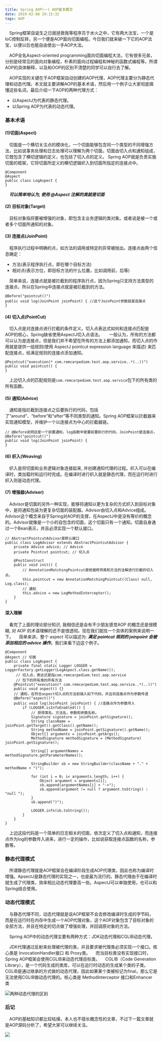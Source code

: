 ```yaml
---
title: Spring AOP(一) AOP基本概念
date: 2019-02-08 19:15:32
tags: AOP
---
```

&emsp;Spring框架自诞生之日就拯救我等程序员于水火之中，它有两大法宝，一个是IoC控制反转，另一个便是AOP面向切面编程。今日我们就来破一下它的AOP法宝，以便以后也能自由使出一手AOP大法。

&emsp;AOP全名Aspect-oriented programming面向切面编程大法，它有很多兄弟，分别是经常见的面向对象编程，朴素的面向过程编程和神秘的函数式编程等。所谓AOP的具体解释，以及和OOP的区别不清楚的同学可以自行去了解。

&emsp;AOP实现的关键在于AOP框架自动创建的AOP代理，AOP代理主要分为静态代理和动态代理。本文就主要讲解AOP的基本术语，然后用一个例子让大家彻底搞懂这些名词，最后介绍一下AOP的两种代理方式：
- 以AspectJ为代表的静态代理。
- 以Spring AOP为代表的动态代理。


### 基本术语
#### (1)切面(Aspect)
&emsp;切面是一个横切关注点的模块化，一个切面能够包含同一个类型的不同增强方法，比如说事务处理和日志处理可以理解为两个切面。切面由切入点和通知组成，它既包含了横切逻辑的定义，也包括了切入点的定义。 Spring AOP就是负责实施切面的框架，它将切面所定义的横切逻辑织入到切面所指定的连接点中。

```
@Component
@Aspect
public class LogAspect {
}
```
&emsp;***可以简单地认为, 使用 @Aspect 注解的类就是切面***

#### (2) 目标对象(Target)
&emsp;目标对象指将要被增强的对象，即包含主业务逻辑的类对象。或者说是被一个或者多个切面所通知的对象。


#### (3) 连接点(JoinPoint)
&emsp;程序执行过程中明确的点，如方法的调用或特定的异常被抛出。连接点由两个信息确定：

- 方法(表示程序执行点，即在哪个目标方法)
- 相对点(表示方位，即目标方法的什么位置，比如调用前，后等)

&emsp;简单来说，连接点就是被拦截到的程序执行点，因为Spring只支持方法类型的连接点，所以在Spring中连接点就是被拦截到的方法。
```
@Before("pointcut()")
public void log(JoinPoint joinPoint) { //这个JoinPoint参数就是连接点
}
```
#### (4) 切入点(PointCut)

&emsp;切入点是对连接点进行拦截的条件定义。切入点表达式如何和连接点匹配是AOP的核心，Spring缺省使用AspectJ切入点语法。 
&emsp;一般认为，所有的方法都可以认为是连接点，但是我们并不希望在所有的方法上都添加通知，而切入点的作用就是提供一组规则(使用 AspectJ pointcut expression language 来描述) 来匹配连接点，给满足规则的连接点添加通知。

```
@Pointcut("execution(* com.remcarpediem.test.aop.service..*(..))")
public void pointcut() {
}
```
&emsp;上边切入点的匹配规则是`com.remcarpediem.test.aop.service`包下的所有类的所有函数。
#### (5) 通知(Advice)
&emsp;通知是指拦截到连接点之后要执行的代码，包括了“around”、“before”和“after”等不同类型的通知。Spring AOP框架以拦截器来实现通知模型，并维护一个以连接点为中心的拦截器链。 

```
// @Before说明这是一个前置通知，log函数中是要前置执行的代码，JoinPoint是连接点，
@Before("pointcut()")
public void log(JoinPoint joinPoint) { 
}
```

#### (6) 织入(Weaving)
&emsp;织入是将切面和业务逻辑对象连接起来, 并创建通知代理的过程。织入可以在编译时，类加载时和运行时完成。在编译时进行织入就是静态代理，而在运行时进行织入则是动态代理。


#### (7) 增强器(Adviser)
&emsp;Advisor是切面的另外一种实现，能够将通知以更为复杂的方式织入到目标对象中，是将通知包装为更复杂切面的装配器。Advisor由切入点和Advice组成。
&emsp;Advisor这个概念来自于Spring对AOP的支撑，在AspectJ中是没有等价的概念的。Advisor就像是一个小的自包含的切面，这个切面只有一个通知。切面自身通过一个Bean表示，并且必须实现一个默认接口。

```
// AbstractPointcutAdvisor是默认接口
public class LogAdvisor extends AbstractPointcutAdvisor {
    private Advice advice; // Advice
    private Pointcut pointcut; // 切入点

    @PostConstruct
    public void init() {
        // AnnotationMatchingPointcut是依据修饰类和方法的注解进行拦截的切入点。
        this.pointcut = new AnnotationMatchingPointcut((Class) null, Log.class);
        // 通知
        this.advice = new LogMethodInterceptor();
    }
}

```
#### 深入理解
&emsp;看完了上面的理论部分知识, 我相信还是会有不少朋友感觉AOP 的概念还是很模糊, 对 AOP 的术语理解的还不是很透彻。现在我们就找一个具体的案例来说明一下。
&emsp;简单来讲，整个 aspect 可以描述为: ***满足 pointcut 规则的 joinpoint 会被添加相应的 advice 操作***。我们来看下边这个例子。
```
@Component
@Aspect // 切面
public class LogAspect {
    private final static Logger LOGGER = LoggerFactory.getLogger(LogAspect.class.getName());
     // 切入点，表达式是指com.remcarpediem.test.aop.service
     // 包下的所有类的所有方法
    @Pointcut("execution(* com.remcarpediem.test.aop.service..*(..))")
    public void aspect() {}
    // 通知，在符合aspect切入点的方法前插入如下代码，并且将连接点作为参数传递
    @Before("aspect()")
    public void log(JoinPoint joinPoint) { //连接点作为参数传入
        if (LOGGER.isInfoEnabled()) {
            // 获得类名，方法名，参数和参数名称。
            Signature signature = joinPoint.getSignature();
            String className = joinPoint.getTarget().getClass().getName();
            String methodName = joinPoint.getSignature().getName();
            Object[] arguments = joinPoint.getArgs();
            MethodSignature methodSignature = (MethodSignature) joinPoint.getSignature();

            String[] argumentNames = methodSignature.getParameterNames();

            StringBuilder sb = new StringBuilder(className + "." + methodName + "(");

            for (int i = 0; i< arguments.length; i++) {
                Object argument = arguments[i];
                sb.append(argumentNames[i] + "->");
                sb.append(argument != null ? argument.toString() : "null ");
            }
            sb.append(")");

            LOGGER.info(sb.toString());
        }
    }
}
```
&emsp;上边这段代码是一个简单的日志相关的切面，依次定义了切入点和通知，而连接点作为log的参数传入进来，进行一定的操作，比如说获取连接点函数的名称，参数等。

### 静态代理模式
&emsp;所谓静态代理就是AOP框架会在编译阶段生成AOP代理类，因此也称为编译时增强。ApsectJ是静态代理的实现之一，也是最为流行的。静态代理由于在编译时就生成了代理类，效率相比动态代理要高一些。AspectJ可以单独使用，也可以和Spring结合使用。

### 动态代理模式
&emsp;与静态代理不同，动态代理就是说AOP框架不会去修改编译时生成的字节码，而是在运行时在内存中生成一个AOP代理对象，这个AOP对象包含了目标对象的全部方法，并且在特定的切点做了增强处理，并回调原对象的方法。

&emsp;Spring AOP中的动态代理主要有两种方式：JDK动态代理和CGLIB动态代理。

&emsp;JDK代理通过反射来处理被代理的类，并且要求被代理类必须实现一个接口。核心类是 InvocationHandler接口 和 Proxy类。
&emsp;而当目标类没有实现接口时，Spring AOP框架会使用CGLIB来动态代理目标类。
&emsp;CGLIB（Code Generation Library），是一个代码生成的类库，可以在运行时动态的生成某个类的子类。CGLIB是通过继承的方式做的动态代理，因此如果某个类被标记为final，那么它是无法使用CGLIB做动态代理的。核心类是 MethodInterceptor 接口和Enhancer 类

![两种动态代理的区别](https://upload-images.jianshu.io/upload_images/623378-c854d59f8fb95c4d.png?imageMogr2/auto-orient/strip%7CimageView2/2/w/1240)

### 后记
&emsp;AOP的基础知识都比较枯燥，本人也不擅长概念性的文章，不过下一篇文章就是AOP源码分析了，希望大家可以继续关注。

![](https://upload-images.jianshu.io/upload_images/623378-7d960275042f309d.jpg?imageMogr2/auto-orient/strip%7CimageView2/2/w/1240)
